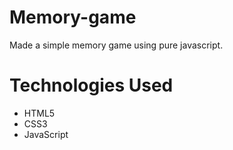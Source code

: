 # Memory-game
Made a simple memory game using pure javascript.

# Technologies Used 
* HTML5
* CSS3
* JavaScript
